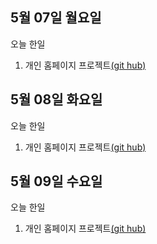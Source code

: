 ## 5월 07일 월요일

오늘 한일

1. 개인 홈페이지 프로젝트[(git hub)](https://github.com/zooozoo/homepage-project)

## 5월 08일 화요일

오늘 한일

1. 개인 홈페이지 프로젝트[(git hub)](https://github.com/zooozoo/homepage-project)

## 5월 09일 수요일

오늘 한일

1. 개인 홈페이지 프로젝트[(git hub)](https://github.com/zooozoo/homepage-project)

